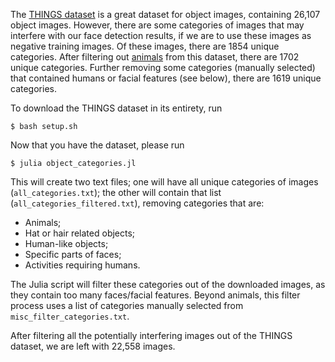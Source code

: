 The [THINGS dataset](https://osf.io/3fu6z/) is a great dataset for object images, containing 26,107 object images.  However, there are some categories of images that may interfere with our face detection results, if we are to use these images as negative training images.  Of these images, there are 1854 unique categories.  After filtering out [animals](https://gist.github.com/atduskgreg/3cf8ef48cb0d29cf151bedad81553a54) from this dataset, there are 1702 unique categories.  Further removing some categories (manually selected) that contained humans or facial features (see below), there are 1619 unique categories.

To download the THINGS dataset in its entirety, run
```shell
$ bash setup.sh
```

Now that you have the dataset, please run
```shell
$ julia object_categories.jl
```

This will create two text files; one will have all unique categories of images (`all_categories.txt`); the other will contain that list (`all_categories_filtered.txt`), removing categories that are:
  - Animals;
  - Hat or hair related objects;
  - Human-like objects;
  - Specific parts of faces;
  - Activities requiring humans.

The Julia script will filter these categories out of the downloaded images, as they contain too many faces/facial features.  Beyond animals, this filter process uses a list of categories manually selected from `misc_filter_categories.txt`.

After filtering all the potentially interfering images out of the THINGS dataset, we are left with 22,558 images.